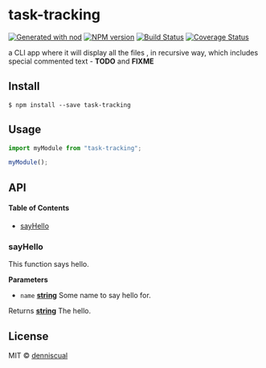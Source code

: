 # task-tracking

[![Generated with nod](https://img.shields.io/badge/generator-nod-2196F3.svg?style=flat-square)](https://github.com/diegohaz/nod)
[![NPM version](https://img.shields.io/npm/v/task-tracking.svg?style=flat-square)](https://npmjs.org/package/task-tracking)
[![Build Status](https://img.shields.io/travis/https://github.com/denniscual/task-tracking/master.svg?style=flat-square)](https://travis-ci.org/https://github.com/denniscual/task-tracking) [![Coverage Status](https://img.shields.io/codecov/c/github/https://github.com/denniscual/task-tracking/master.svg?style=flat-square)](https://codecov.io/gh/https://github.com/denniscual/task-tracking/branch/master)

a CLI app where it will display all the files , in recursive way, which includes special commented text - **TODO** and **FIXME**

## Install

    $ npm install --save task-tracking

## Usage

```js
import myModule from "task-tracking";

myModule();
```

## API

<!-- Generated by documentation.js. Update this documentation by updating the source code. -->

#### Table of Contents

-   [sayHello](#sayhello)

### sayHello

This function says hello.

**Parameters**

-   `name` **[string](https://developer.mozilla.org/docs/Web/JavaScript/Reference/Global_Objects/String)** Some name to say hello for.

Returns **[string](https://developer.mozilla.org/docs/Web/JavaScript/Reference/Global_Objects/String)** The hello.

## License

MIT © [denniscual](https://github.com/https://github.com/denniscual)
